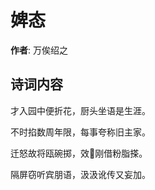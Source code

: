 # 婢态

**作者**: 万俟绍之

## 诗词内容

才入园中便折花，厨头坐语是生涯。

不时掐数周年限，每事夸称旧主家。

迁怒故将瓯碗掷，效𪾸刚借粉脂搽。

隔屏窃听宾朋语，汲汲讹传又妄加。

